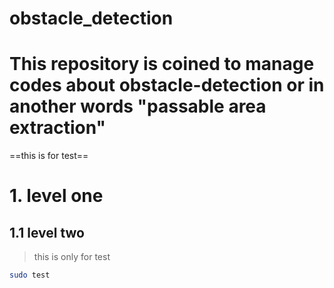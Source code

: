 # obstacle_detection
This repository is coined to manage codes about obstacle-detection or in another words "passable area extraction"
==========
==this is for test==

# 1. level one
## 1.1 level two
> this is only for test

```bash
sudo test
```
